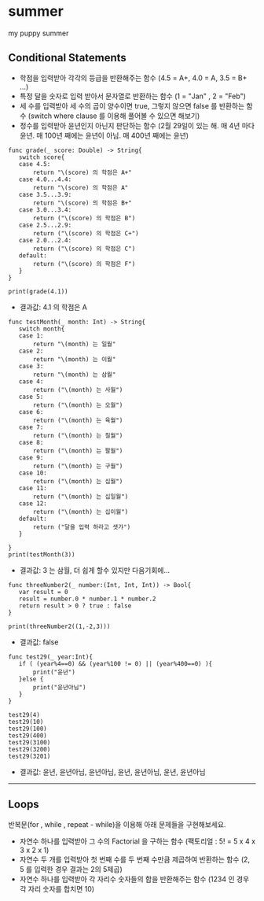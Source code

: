 # summer
my puppy summer

## Conditional Statements
 - 학점을 입력받아 각각의 등급을 반환해주는 함수 (4.5 = A+,  4.0 = A, 3.5 = B+ ...)
 - 특정 달을 숫자로 입력 받아서 문자열로 반환하는 함수 (1 = "Jan" , 2 = "Feb")
 - 세 수를 입력받아 세 수의 곱이 양수이면 true, 그렇지 않으면 false 를 반환하는 함수 (switch where clause 를 이용해 풀어볼 수 있으면 해보기)
 - 정수를 입력받아 윤년인지 아닌지 판단하는 함수 (2월 29일이 있는 해.  매 4년 마다 윤년. 매 100년 째에는 윤년이 아님. 매 400년 째에는 윤년)
 
 
 
 ```
 func grade(_ score: Double) -> String{
    switch score{
    case 4.5:
        return "\(score) 의 학점은 A+"
    case 4.0...4.4:
        return "\(score) 의 학점은 A"
    case 3.5...3.9:
        return "\(score) 의 학점은 B+"
    case 3.0...3.4:
        return ("\(score) 의 학점은 B")
    case 2.5...2.9:
        return ("\(score) 의 학점은 C+")
    case 2.0...2.4:
        return ("\(score) 의 학점은 C")
    default:
        return ("\(score) 의 학점은 F")
    }
}

print(grade(4.1))
 ```
 
 * 결과값: 4.1 의 학점은 A
 
 
 ```
 func testMonth(_ month: Int) -> String{
    switch month{
    case 1:
        return "\(month) 는 일월"
    case 2:
        return "\(month) 는 이월"
    case 3:
        return "\(month) 는 삼월"
    case 4:
        return ("\(month) 는 사월")
    case 5:
        return ("\(month) 는 오월")
    case 6:
        return ("\(month) 는 육월")
    case 7:
        return ("\(month) 는 칠월")
    case 8:
        return ("\(month) 는 팔월")
    case 9:
        return ("\(month) 는 구월")
    case 10:
        return ("\(month) 는 십월")
    case 11:
        return ("\(month) 는 십일월")
    case 12:
        return ("\(month) 는 십이월")
    default:
        return ("달을 입력 하라고 샛갸")
    }
  
}
print(testMonth(3))
 ```
 
 
 * 결과값: 3 는 삼월, 더 쉽게 할수 있지만 다음기회에...
 
 
 ```
 func threeNumber2(_ number:(Int, Int, Int)) -> Bool{
    var result = 0
    result = number.0 * number.1 * number.2
    return result > 0 ? true : false
}

print(threeNumber2((1,-2,3)))
 ```
 
 
 * 결과값: false
 
 
 
 ```
 func test29(_ year:Int){
    if ( (year%4==0) && (year%100 != 0) || (year%400==0) ){
        print("윤년")
    }else {
        print("윤년아님")
    }
}

test29(4)
test29(10)
test29(100)
test29(400)
test29(3100)
test29(3200)
test29(3201)
 ```
 
 
 
 * 결과값: 윤년, 윤년아님, 윤년아님, 윤년, 윤년아님, 윤년, 윤년아님
 
 
 
 ---
 
 
  ## Loops
 반복문(for , while , repeat - while)을 이용해 아래 문제들을 구현해보세요.
 - 자연수 하나를 입력받아 그 수의 Factorial 을 구하는 함수 (팩토리얼 :  5! = 5 x 4 x 3 x 2 x 1)
 - 자연수 두 개를 입력받아 첫 번째 수를 두 번째 수만큼 제곱하여 반환하는 함수 (2, 5 를 입력한 경우 결과는 2의 5제곱)
 - 자연수 하나를 입력받아 각 자리수 숫자들의 합을 반환해주는 함수 (1234 인 경우 각 자리 숫자를 합치면 10)
 
 
 
 
 
 
 
 
 
 
 
 
 
 
 
 
 
